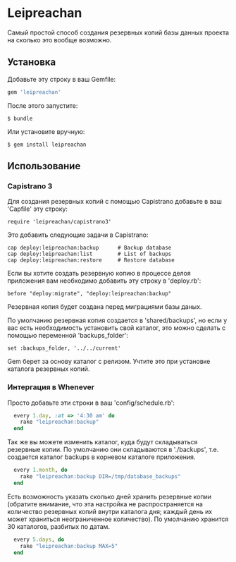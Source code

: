 # Leipreachan

Самый простой способ создания резервных копий базы данных проекта на сколько это вообще возможно.

## Установка

Добавьте эту строку в ваш Gemfile:

```ruby
gem 'leipreachan'
```

После этого запустите:

    $ bundle

Или установите вручную:

    $ gem install leipreachan

## Использование

### Capistrano 3

Для создания резервных копий с помощью Capistrano добавьте в ваш 'Capfile' эту строку:

    require 'leipreachan/capistrano3'

Это добавить следующие задачи в Capistrano:

    cap deploy:leipreachan:backup      # Backup database
    cap deploy:leipreachan:list        # List of backups
    cap deploy:leipreachan:restore     # Restore database

Если вы хотите создать резервную копию в процессе делоя приложения вам необходимо добавить эту строку в 'deploy.rb':

    before "deploy:migrate", "deploy:leipreachan:backup"

Резервная копия будет создана перед миграциями базы даных.

По умолчанию резервная копия создается в 'shared/backups', но если у вас есть необходимость установить свой каталог, это можно сделать с помощью переменной 'backups_folder':

    set :backups_folder, '../../current'

Gem берет за основу каталог с релизом. Учтите это при установке каталога резервных копий.

### Интергация в Whenever

Просто добавьте эти строки в ваш 'config/schedule.rb':

```ruby
  every 1.day, :at => '4:30 am' do
    rake "leipreachan:backup"
  end
```
Так же вы можете изменить каталог, куда будут складываться резервные копии. По умолчанию они складываются в './backups', т.е. создается каталог backups в корневом каталоге приложения.

```ruby
  every 1.month, do
    rake "leipreachan:backup DIR=/tmp/database_backups"
  end
```
Есть возможность указать сколько дней хранить резервные копии (обратите внимание, что эта настройка не распространяется на количество резервных копий внутри каталога дня; каждый день их может храниться неограниченное количество). По умолчанию хранится 30 каталогов, разбитых по датам.

```ruby
  every 5.days, do
    rake "leipreachan:backup MAX=5"
  end
```
